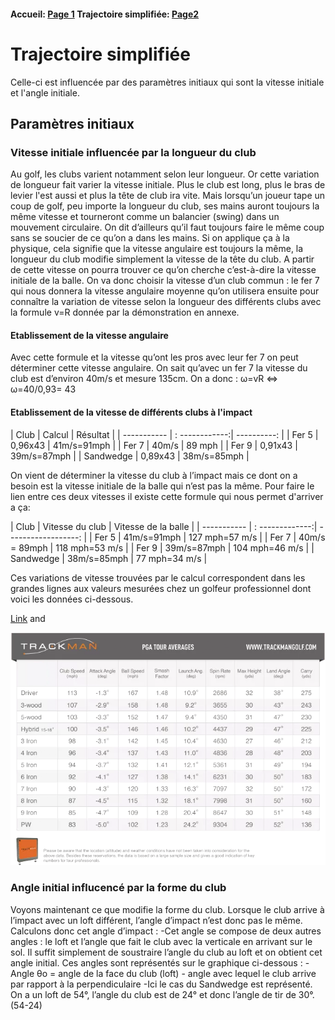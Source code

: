 #### Accueil: [Page 1](index.md)  Trajectoire simplifiée: [Page2](2.md)

# Trajectoire simplifiée
Celle-ci est influencée par des paramètres initiaux qui sont la vitesse initiale et l'angle initiale.

## Paramètres initiaux
### Vitesse initiale influencée par la longueur du club
Au golf, les clubs varient notamment selon leur longueur. Or cette variation de longueur fait varier la vitesse initiale. Plus le club est long, plus le bras de levier l'est aussi et plus la tête de club ira vite.
Mais lorsqu’un joueur tape un coup de golf, peu importe la longueur du club, ses mains auront toujours la même vitesse et tourneront comme un balancier (swing) dans un mouvement circulaire. On dit d’ailleurs qu’il faut toujours faire le même coup sans se soucier de ce qu’on a dans les mains. Si on applique ça à la physique, cela signifie que la vitesse angulaire est toujours la même, la longueur du club modifie simplement la vitesse de la tête du club. A partir de cette vitesse on pourra trouver ce qu’on cherche c’est-à-dire la vitesse initiale de la balle. On va donc choisir la vitesse d’un club commun : le fer 7 qui nous donnera la vitesse angulaire moyenne qu’on utilisera ensuite pour connaître la variation de vitesse selon la longueur des différents clubs avec la formule v=R donnée par la démonstration en annexe.

#### Etablissement de la vitesse angulaire
Avec cette formule et la vitesse qu’ont les pros avec leur fer 7 on peut déterminer cette vitesse angulaire. On sait qu’avec un fer 7 la vitesse du club est d’environ 40m/s et mesure 135cm. 
On a donc : ω=vR ⇔ ω=40/0,93= 43
#### Etablissement de la vitesse de différents clubs à l'impact 

| Club        | Calcul         | Résultat    |
| ----------- | : ------------:| ----------: |
| Fer 5       |  0,96x43       | 41m/s=91mph |
| Fer 7       | 40m/s          | 89 mph      |
| Fer 9       | 0,91x43        | 39m/s=87mph |
| Sandwedge   | 0,89x43        | 38m/s=85mph |

On vient de déterminer la vitesse du club à l’impact mais ce dont on a besoin est la vitesse initiale de la balle qui n’est pas la même. Pour faire le lien entre ces deux vitesses il existe cette formule qui nous permet d'arriver a ça:
         
| Club        | Vitesse du club | Vitesse de la balle |
| ----------- | : -------------:| ------------------: |
| Fer 5       | 41m/s=91mph     | 127 mph=57 m/s      |
| Fer 7       | 40m/s = 89mph   | 118 mph=53 m/s      |
| Fer 9       | 39m/s=87mph     | 104 mph=46 m/s      |
| Sandwedge   | 38m/s=85mph     | 77 mph=34 m/s       |

Ces variations de vitesse trouvées par le calcul correspondent dans les grandes lignes aux valeurs mesurées chez un golfeur professionnel dont voici les données ci-dessous.

[Link](url) and 

![statistiauespro](pgatourstats.png)

### Angle initial influcencé par la forme du club

Voyons maintenant ce que modifie la forme du club. Lorsque le club arrive à l’impact avec un loft différent, l’angle d’impact n’est donc pas le même. Calculons donc cet angle d’impact : 
-Cet angle se compose de deux autres angles : le loft et l’angle que fait le club avec la verticale en arrivant sur le sol. Il suffit simplement de soustraire l’angle du club au loft et on obtient cet angle initial. 
Ces angles sont représentés sur le graphique ci-dessous :
-Angle θo = angle de la face du club (loft) - angle avec lequel le club arrive par rapport à la perpendiculaire
-Ici le cas du Sandwedge est représenté. On a un loft de 54°, l’angle du club est de 24° et donc l’angle de tir de 30°. (54-24)

